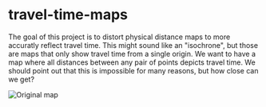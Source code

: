 # travel-time-maps

The goal of this project is to distort physical distance maps to more accuratly reflect travel time. This might sound like an "isochrone", but those are maps that only show travel time from a single origin. We want to have a map where all distances between any pair of points depicts travel time. We should point out that this is impossible for many reasons, but how close can we get?

![Original map](portland1.jpg?raw=true "Original map")

